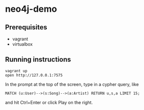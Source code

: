 # neo4j-demo

## Prerequisites
- vagrant
- virtualbox

## Running instructions

```shell
vagrant up
open http://127.0.0.1:7575
```

In the prompt at the top of the screen, type in a cypher query, like

```
MATCH (u:User)-->(s:Song)-->(a:Artist) RETURN u,s,a LIMIT 15;
```

and hit Ctrl+Enter or click Play on the right. 

